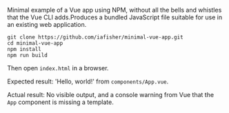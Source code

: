 Minimal example of a Vue app using NPM, without all the bells and whistles that the Vue CLI adds.Produces a bundled JavaScript file suitable for use in an existing web application.

```
git clone https://github.com/iafisher/minimal-vue-app.git
cd minimal-vue-app
npm install
npm run build
```

Then open `index.html` in a browser.

Expected result: 'Hello, world!' from `components/App.vue`.

Actual result: No visible output, and a console warning from Vue that the `App` component is missing a template.
